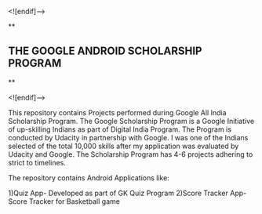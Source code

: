 <![endif]-->

**

## THE GOOGLE ANDROID SCHOLARSHIP PROGRAM

**

<![endif]-->

This repository contains Projects performed during Google All India Scholarship Program. The Google Scholarship Program is a Google Initiative of up-skilling Indians as part of Digital India Program. The Program is conducted by Udacity in partnership with Google. I was one of the Indians selected of the total 10,000 skills after my application was evaluated by Udacity and Google. The Scholarship Program has 4-6 projects adhering to strict to timelines.

The repository contains Android Applications like:

1)Quiz App- Developed as part of GK Quiz Program
2)Score Tracker App-Score Tracker for Basketball game
